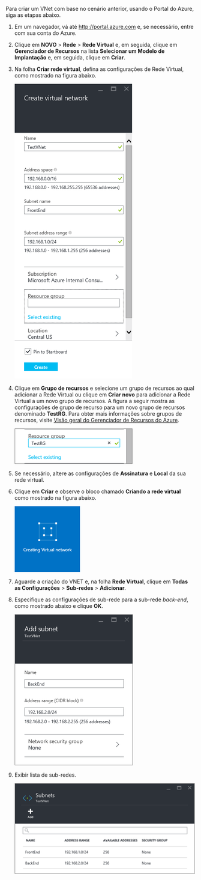 Para criar um VNet com base no cenário anterior, usando o Portal do Azure, siga as etapas abaixo.

1. Em um navegador, vá até http://portal.azure.com e, se necessário, entre com sua conta do Azure.

2. Clique em **NOVO** > **Rede** > **Rede Virtual** e, em seguida, clique em **Gerenciador de Recursos** na lista **Selecionar um Modelo de Implantação** e, em seguida, clique em **Criar**.

3. Na folha **Criar rede virtual**, defina as configurações de Rede Virtual, como mostrado na figura abaixo.

	![Criar folha de rede virtual](./media/vpn-gateway-create-vnet-arm-pportal-include/vnet-create-arm-pportal-figure2.png)

4. Clique em **Grupo de recursos** e selecione um grupo de recursos ao qual adicionar a Rede Virtual ou clique em **Criar novo** para adicionar a Rede Virtual a um novo grupo de recursos. A figura a seguir mostra as configurações de grupo de recurso para um novo grupo de recursos denominado **TestRG**. Para obter mais informações sobre grupos de recursos, visite [Visão geral do Gerenciador de Recursos do Azure](resource-group-overview.md/#resource-groups).

	![Grupo de recursos](./media/vpn-gateway-create-vnet-arm-pportal-include/vnet-create-arm-pportal-figure3.png)

5. Se necessário, altere as configurações de **Assinatura** e **Local** da sua rede virtual.

6. Clique em **Criar** e observe o bloco chamado **Criando a rede virtual** como mostrado na figura abaixo.

	![Criar bloco de rede virtual](./media/vpn-gateway-create-vnet-arm-pportal-include/vnet-create-arm-pportal-figure4.png)

7. Aguarde a criação do VNET e, na folha **Rede Virtual**, clique em **Todas as Configurações** > **Sub-redes** > **Adicionar**.

8. Especifique as configurações de sub-rede para a sub-rede *back-end*, como mostrado abaixo e clique **OK**.

	![Configurações de sub-rede](./media/vpn-gateway-create-vnet-arm-pportal-include/vnet-create-arm-pportal-figure6.png)

9. Exibir lista de sub-redes.

	![Lista de sub-redes na Rede Virtual](./media/vpn-gateway-create-vnet-arm-pportal-include/vnet-create-arm-pportal-figure7.png)

<!---HONumber=AcomDC_0107_2016-->